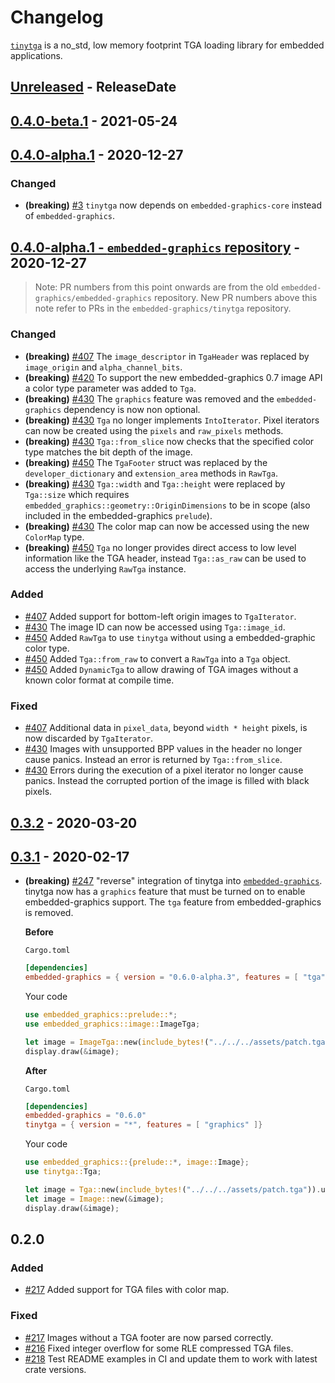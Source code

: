 # Changelog

[`tinytga`](https://crates.io/crates/tinytga) is a no_std, low memory footprint TGA loading library for embedded applications.

<!-- next-header -->

## [Unreleased] - ReleaseDate

## [0.4.0-beta.1] - 2021-05-24

## [0.4.0-alpha.1] - 2020-12-27

### Changed

- **(breaking)** [#3](https://github.com/embedded-graphics/tinytga/pull/3) `tinytga` now depends on `embedded-graphics-core` instead of `embedded-graphics`.

## [0.4.0-alpha.1 - `embedded-graphics` repository] - 2020-12-27

> Note: PR numbers from this point onwards are from the old `embedded-graphics/embedded-graphics` repository. New PR numbers above this note refer to PRs in the `embedded-graphics/tinytga` repository.

### Changed

- **(breaking)** [#407](https://github.com/embedded-graphics/embedded-graphics/pull/407) The `image_descriptor` in `TgaHeader` was replaced by `image_origin` and `alpha_channel_bits`.
- **(breaking)** [#420](https://github.com/embedded-graphics/embedded-graphics/pull/420) To support the new embedded-graphics 0.7 image API a color type parameter was added to `Tga`.
- **(breaking)** [#430](https://github.com/embedded-graphics/embedded-graphics/pull/430) The `graphics` feature was removed and the `embedded-graphics` dependency is now non optional.
- **(breaking)** [#430](https://github.com/embedded-graphics/embedded-graphics/pull/430) `Tga` no longer implements `IntoIterator`. Pixel iterators can now be created using the `pixels` and `raw_pixels` methods.
- **(breaking)** [#430](https://github.com/embedded-graphics/embedded-graphics/pull/430) `Tga::from_slice` now checks that the specified color type matches the bit depth of the image.
- **(breaking)** [#450](https://github.com/embedded-graphics/embedded-graphics/pull/450) The `TgaFooter` struct was replaced by the `developer_dictionary` and `extension_area` methods in `RawTga`.
- **(breaking)** [#430](https://github.com/embedded-graphics/embedded-graphics/pull/430) `Tga::width` and `Tga::height` were replaced by `Tga::size` which requires `embedded_graphics::geometry::OriginDimensions` to be in scope (also included in the embedded-graphics `prelude`).
- **(breaking)** [#430](https://github.com/embedded-graphics/embedded-graphics/pull/430) The color map can now be accessed using the new `ColorMap` type.
- **(breaking)** [#450](https://github.com/embedded-graphics/embedded-graphics/pull/450) `Tga` no longer provides direct access to low level information like the TGA header, instead `Tga::as_raw` can be used to access the underlying `RawTga` instance.

### Added

- [#407](https://github.com/embedded-graphics/embedded-graphics/pull/407) Added support for bottom-left origin images to `TgaIterator`.
- [#430](https://github.com/embedded-graphics/embedded-graphics/pull/430) The image ID can now be accessed using `Tga::image_id`.
- [#450](https://github.com/embedded-graphics/embedded-graphics/pull/450) Added `RawTga` to use `tinytga` without using a embedded-graphic color type.
- [#450](https://github.com/embedded-graphics/embedded-graphics/pull/450) Added `Tga::from_raw` to convert a `RawTga` into a `Tga` object.
- [#450](https://github.com/embedded-graphics/embedded-graphics/pull/450) Added `DynamicTga` to allow drawing of TGA images without a known color format at compile time.

### Fixed

- [#407](https://github.com/embedded-graphics/embedded-graphics/pull/407) Additional data in `pixel_data`, beyond `width * height` pixels, is now discarded by `TgaIterator`.
- [#430](https://github.com/embedded-graphics/embedded-graphics/pull/430) Images with unsupported BPP values in the header no longer cause panics. Instead an error is returned by `Tga::from_slice`.
- [#430](https://github.com/embedded-graphics/embedded-graphics/pull/430) Errors during the execution of a pixel iterator no longer cause panics. Instead the corrupted portion of the image is filled with black pixels.

## [0.3.2] - 2020-03-20

## [0.3.1] - 2020-02-17

- **(breaking)** [#247](https://github.com/embedded-graphics/embedded-graphics/pull/247) "reverse" integration of tinytga into [`embedded-graphics`](https://crates.io/crates/embedded-graphics). tinytga now has a `graphics` feature that must be turned on to enable embedded-graphics support. The `tga` feature from embedded-graphics is removed.

  **Before**

  `Cargo.toml`

  ```toml
  [dependencies]
  embedded-graphics = { version = "0.6.0-alpha.3", features = [ "tga" ]}
  ```

  Your code

  ```rust
  use embedded_graphics::prelude::*;
  use embedded_graphics::image::ImageTga;

  let image = ImageTga::new(include_bytes!("../../../assets/patch.tga")).unwrap();
  display.draw(&image);
  ```

  **After**

  `Cargo.toml`

  ```toml
  [dependencies]
  embedded-graphics = "0.6.0"
  tinytga = { version = "*", features = [ "graphics" ]}
  ```

  Your code

  ```rust
  use embedded_graphics::{prelude::*, image::Image};
  use tinytga::Tga;

  let image = Tga::new(include_bytes!("../../../assets/patch.tga")).unwrap();
  let image = Image::new(&image);
  display.draw(&image);
  ```

## 0.2.0

### Added

- [#217](https://github.com/embedded-graphics/embedded-graphics/pull/217) Added support for TGA files with color map.

### Fixed

- [#217](https://github.com/embedded-graphics/embedded-graphics/pull/217) Images without a TGA footer are now parsed correctly.
- [#216](https://github.com/embedded-graphics/embedded-graphics/pull/216) Fixed integer overflow for some RLE compressed TGA files.
- [#218](https://github.com/embedded-graphics/embedded-graphics/pull/218) Test README examples in CI and update them to work with latest crate versions.

<!-- next-url -->
[unreleased]: https://github.com/embedded-graphics/tinytga/compare/v0.4.0-beta.1...HEAD
[0.4.0-beta.1]: https://github.com/embedded-graphics/tinytga/compare/v0.4.0-alpha.1...v0.4.0-beta.1

[0.4.0-alpha.1]: https://github.com/embedded-graphics/tinytga/compare/after-split...v0.4.0-alpha.1
[0.4.0-alpha.1 - `embedded-graphics` repository]: https://github.com/embedded-graphics/embedded-graphics/compare/tinytga-v0.3.2...before-split
[0.3.2]: https://github.com/embedded-graphics/embedded-graphics/compare/tinytga-v0.3.0...tinytga-v0.3.2
[0.3.1]: https://github.com/embedded-graphics/embedded-graphics/compare/tinytga-v0.2.0...tinytga-v0.3.1
